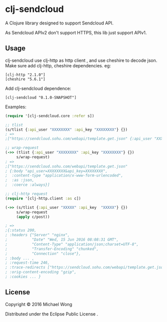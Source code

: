 # clj-sendcloud

A Clojure library designed to support Sendcloud API.

As Sendcloud APIv2 don't support HTTPS, this lib just support APIv1.

## Usage

clj-sendcloud use clj-http as http client , and use cheshire to decode json. Make sure add clj-http, cheshire dependencies.
eg:
```
[clj-http "2.1.0"]
[cheshire "5.6.1"]
```

Add clj-sendcloud dependence:

```
[clj-sendcloud "0.1.0-SNAPSHOT"]
```

Examples:

```clojure
(require '[clj-sendcloud.core :refer s])

;; tlist
(s/tlist {:api_user "XXXXXXXX" :api_key "XXXXXXXX"} {})
; => 
;["https://sendcloud.sohu.com/webapi/template.get.json" {:api_user "XXXXXXXX", :api_key "XXXXXXXX"}]

;; wrap-request
(->> (tlist {:api_user "XXXXXXXX" :api_key "XXXXXXXX"} {}) 
     s/wrap-request)
; =>     
;["https://sendcloud.sohu.com/webapi/template.get.json"
; {:body "api_user=XXXXXXXX&api_key=XXXXXXXX",
;  :content-type "application/x-www-form-urlencoded",
;  :as :json,
;  :coerce :always}]

;; clj-http request
(require '[clj-http.client :as c])

(->> (s/tlist {:api_user "XXXXX" :api_key  "XXXXX"} {})
     s/wrap-request 
     (apply c/post))

; => 
;{:status 200,
; :headers {"Server" "nginx",
;           "Date" "Wed, 15 Jun 2016 08:08:31 GMT",
;           "Content-Type" "application/json;charset=UTF-8",
;           "Transfer-Encoding" "chunked",
;           "Connection" "close"},
; :body ... ,
; :request-time 246,
; :trace-redirects ["https://sendcloud.sohu.com/webapi/template.get.json"],
; :orig-content-encoding "gzip",
; :cookies ... }

```

## License

Copyright © 2016 Michael Wong

Distributed under the Eclipse Public License .
